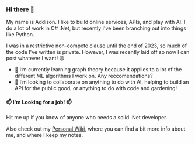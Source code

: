 ### Hi there 👋

My name is Addison. I like to build online services, APIs, and play with AI. I do a lot of work in C# .Net, but recently I've been branching out into things like Python.

I was in a restrictive non-compete clause until the end of 2023, so much of the code I've written is private. However, I was recently laid off so now I can post whatever I want! 😄

- 🌱 I’m currently learning graph theory because it applies to a lot of the different ML algorithms I work on. Any reccomendations?
- 👯 I’m looking to collaborate on anything to do with AI, helping to build an API for the public good, or anything to do with code and gardening!

  
#### 📫 I'm Looking for a job! 📫
Hit me up if you know of anyone who needs a solid .Net developer.

Also check out my <a href="https://dudely3.github.io/">Personal Wiki</a>, where you can find a bit more info about me, and where I keep my notes.

<!--
**Dudely3/Dudely3** is a ✨ _special_ ✨ repository because its `README.md` (this file) appears on your GitHub profile.

Here are some ideas to get you started:

- 🔭 I’m currently working on ...
- 🌱 I’m currently learning ...
- 👯 I’m looking to collaborate on ...
- 🤔 I’m looking for help with ...
- 💬 Ask me about ...
- 📫 How to reach me: ...
- 😄 Pronouns: ...
- ⚡ Fun fact: ...
-->

